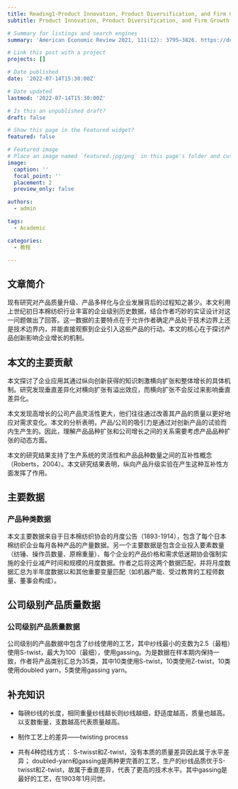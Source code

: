 ```yaml
---
title: Reading1-Product Innovation, Product Diversification, and Firm Growth： Evidence from Japan’s Early ndustrialization
subtitle: Product Innovation, Product Diversification, and Firm Growth.

# Summary for listings and search engines
summary: 'American Economic Review 2021, 111(12): 3795–3826. https://doi.org/10.1257/aer.20201656'

# Link this post with a project
projects: []

# Date published
date: '2022-07-14T15:30:00Z'

# Date updated
lastmod: '2022-07-14T15:30:00Z'

# Is this an unpublished draft?
draft: false

# Show this page in the Featured widget?
featured: false

# Featured image
# Place an image named `featured.jpg/png` in this page's folder and customize its options here.
image:
  caption: ''
  focal_point: ''
  placement: 2
  preview_only: false

authors:
  - admin

tags:
  - Academic

categories:
  - 教程

---
```


## 

## 文章简介

现有研究对产品质量升级、产品多样化与企业发展背后的过程知之甚少。本文利用上世纪初日本棉纺织行业丰富的企业级别历史数据，结合作者巧妙的实证设计对这一问题做出了回答。这一数据的主要特点在于允许作者确定产品处于技术边界上还是技术边界内，并能直接观察到企业引入这些产品的行动。本文的核心在于探讨产品创新影响企业增长的机制。

## 本文的主要贡献

本文探讨了企业应用其通过纵向创新获得的知识刺激横向扩张和整体增长的具体机制。研究发现垂直差异化对横向扩张有溢出效应，而横向扩张不会反过来影响垂直差异化。 

本文发现高增长的公司产品灵活性更大，他们往往通过改善其产品的质量以更好地应对需求变化。本文的分析表明，产品/公司的吸引力是通过对创新产品的试验而内生产生的。因此，理解产品品种扩张和公司增长之间的关系需要考虑产品品种扩张的动态方面。

本文的研究结果支持了生产系统的灵活性和产品品种数量之间的互补性概念（Roberts，2004）。本文研究结果表明，纵向产品升级实验在产生这种互补性方面发挥了作用。

## 主要数据

### 产品种类数据

本文主要数据来自于日本棉纺织协会的月度公告（1893-1914），包含了每个日本棉纺织企业每月各种产品的产量数据。另一个主要数据是包含企业投入要素数量（纺锤、操作员数量、原棉重量）、每个企业的产品价格和需求低迷期协会强制实施的全行业减产时间和规模的月度数据。作者之后将这两个数据匹配，并将月度数据汇总为半年度数据以和其他重要变量匹配（如机器产能、受过教育的工程师数量、董事会构成）。

## 公司级别产品质量数据

### 公司级别产品质量数据

公司级别的产品数据中包含了纱线使用的工艺，其中纱线最小的支数为2.5（最粗）使用S-twist，最大为100（最细），使用gassing。为是数据在样本期内保持一致，作者将产品类别汇总为35类，其中10类使用S-twist，10类使用Z-twist，10类使用doubled yarn，5类使用gassing yarn。

## 补充知识

- 每磅纱线的长度，相同重量纱线越长则纱线越细，舒适度越高，质量也越高。以支数衡量，支数越高代表质量越高。

- 制作工艺上的差异——twisting process

- 共有4种捻线方式：
  S-twisst和Z-twist，没有本质的质量差异因此属于水平差异；
  doubled-yarn和gassing是两种更完善的工艺，生产的纱线品质优于S-twisst和Z-twist，故属于垂直差异，代表了更高的技术水平。其中gassing是最好的工艺，在1903年1月问世。
